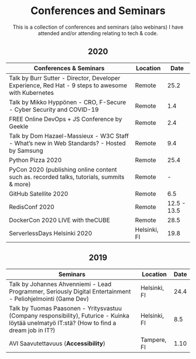 <h1 align="center">
Conferences and Seminars
</h1>

<p align="center">
This is a collection of conferences and seminars (also webinars) I have attended and/or attending relating to tech & code.
</p>

<h2 align="center">
2020
</h2>

Conferences & Seminars | Location | Date
-----------|------|----------
Talk by Burr Sutter - Director, Developer Experience, Red Hat - 9 steps to awesome with Kubernetes | Remote | 25.2
Talk by Mikko Hyppönen - CRO, F-Secure - Cyber Security and COVID-19 | Remote | 1.4
FREE Online DevOps + JS Conference by Geekle | Remote | 2.4
Talk by Dom Hazael-Massieux - W3C Staff - What’s new in Web Standards? - Hosted by Samsung | Remote | 9.4
Python Pizza 2020 | Remote | 25.4
PyCon 2020 (publishing online content such as. recorded talks, tutorials, summits & more) | Remote | -
GitHub Satellite 2020 | Remote | 6.5
RedisConf 2020 | Remote | 12.5 - 13.5
DockerCon 2020 LIVE with theCUBE | Remote | 28.5
ServerlessDays Helsinki 2020 | Helsinki, FI | 19.8

<h2 align="center">
2019
</h2>

Seminars | Location | Date
-----------|------|----------
Talk by Johannes Ahvenniemi - Lead Programmer, Seriously Digital Entertainment - Peliohjelmointi (Game Dev) | Helsinki, FI | 24.4
Talk by Tuomas Paasonen - Yritysvastuu (Company responsibility), Futurice - Kuinka löytää unelmatyö IT:stä? (How to find a dream job in IT?) | Helsinki, FI | 8.5
AVI Saavutettavuus (**Accessibility**) | Tampere, FI | 1.10
